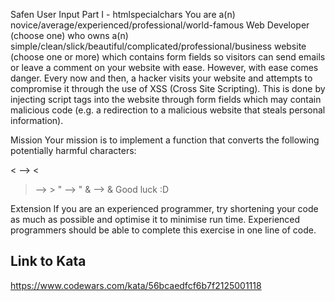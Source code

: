 Safen User Input Part I - htmlspecialchars
You are a(n) novice/average/experienced/professional/world-famous Web Developer (choose one) who owns a(n) simple/clean/slick/beautiful/complicated/professional/business website (choose one or more) which contains form fields so visitors can send emails or leave a comment on your website with ease. However, with ease comes danger. Every now and then, a hacker visits your website and attempts to compromise it through the use of XSS (Cross Site Scripting). This is done by injecting script tags into the website through form fields which may contain malicious code (e.g. a redirection to a malicious website that steals personal information).

Mission
Your mission is to implement a function that converts the following potentially harmful characters:

< --> &lt;
> --> &gt;
" --> &quot;
& --> &amp;
Good luck :D

Extension
If you are an experienced programmer, try shortening your code as much as possible and optimise it to minimise run time. Experienced programmers should be able to complete this exercise in one line of code.



## Link to Kata
https://www.codewars.com/kata/56bcaedfcf6b7f2125001118